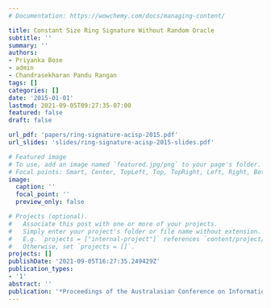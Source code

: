 ```yaml
---
# Documentation: https://wowchemy.com/docs/managing-content/

title: Constant Size Ring Signature Without Random Oracle
subtitle: ''
summary: ''
authors:
- Priyanka Bose
- admin
- Chandrasekharan Pandu Rangan
tags: []
categories: []
date: '2015-01-01'
lastmod: 2021-09-05T09:27:35-07:00
featured: false
draft: false

url_pdf: 'papers/ring-signature-acisp-2015.pdf'
url_slides: 'slides/ring-signature-acisp-2015-slides.pdf'

# Featured image
# To use, add an image named `featured.jpg/png` to your page's folder.
# Focal points: Smart, Center, TopLeft, Top, TopRight, Left, Right, BottomLeft, Bottom, BottomRight.
image:
  caption: ''
  focal_point: ''
  preview_only: false

# Projects (optional).
#   Associate this post with one or more of your projects.
#   Simply enter your project's folder or file name without extension.
#   E.g. `projects = ["internal-project"]` references `content/project/deep-learning/index.md`.
#   Otherwise, set `projects = []`.
projects: []
publishDate: '2021-09-05T16:27:35.249429Z'
publication_types:
- '1'
abstract: ''
publication: '*Proceedings of the Australasian Conference on Information Security and Privacy (ACISP)*'
---
```

